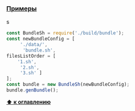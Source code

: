 ### [Примеры](docs/examples/)
s
```js
const BundleSh = require('./build/bundle'); 
const newBundleConfig = [
     './data/',
      'bundle.sh', 
filesListOrder = [ 
    '1.sh',
     '2.sh', 
     '3.sh' ] 
];
const bundle = new BundleSh(newBundleConfig); 
bundle.genBundle();
```


**[⬆ к оглавлению](#Оглавление)**
